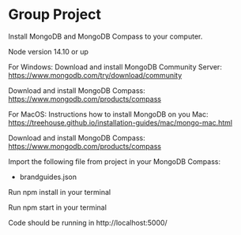 # Group Project


Install MongoDB and MongoDB Compass to your computer.

Node version 14.10 or up


For Windows: 
Download and install MongoDB Community Server: https://www.mongodb.com/try/download/community

Download and install MongoDB Compass: https://www.mongodb.com/products/compass


For MacOS: 
Instructions how to install MongoDB on you Mac: https://treehouse.github.io/installation-guides/mac/mongo-mac.html

Download and install MongoDB Compass: https://www.mongodb.com/products/compass



Import the following file from project in your MongoDB Compass:

- brandguides.json

Run npm install in your terminal

Run npm start in your terminal

Code should be running in http://localhost:5000/
